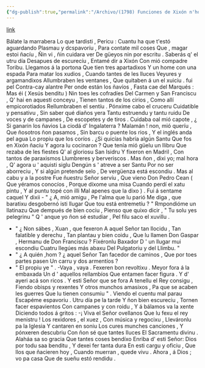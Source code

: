 ```yaml
---
{"dg-publish":true,"permalink":"/Archivo/(1798) Funciones de Xixón n'honor de Xovellanos/","tags":["#Siglo_18","central","a1798","Xosefa_Xovellanos","escrito","Gijón","poema"]}
---
```


[link](https://asturies.com/cavedaynava/funcion.txt)

 Bálate la marrabera
Lo que tardisti , Pericu :
Cuantu ha que t'estó aguardando
Plasmau y dcspavoríu ,
Para contate mil coses
Que , magar estoi ñacíu ,
Ñin vi , ñin cuidara ver
De güeyos nin por escritu .
Saberás q' el utru día
Desapues de escurecíu ,
Entamé dir a Xixón
Con mió compadre Toribu.
Llegamos á la portona
Que tien tres apartadixos
Y un home con una espada
Para matar los xudios ,
Cuando tantes de les lluces 
Veyures y argamandixos
Allumbraben les ventanes ,
Que quitaben á un el xuiciu .
fui pel Contra-cay alantre
Per onde están los ñavíos ,
Fasta cae del Marqués :
Mas éi ( Xesús benditu )
Nin toes les cofradíes
Del Carmen y San Franciscu ,
Q' hai en aquesti conceyu ,
Tienen tantos de los cirios ,
Como allí empicorotiados
Rellumbraben el sentíu .
Pónxime cabo el cruceru
Cuidatible y pensativu ,
Sin saber qué diaños yera
Tantu estruendu y tantu ruidu
De voces y de campanes ,
De escopetes y de tiros .
Cuidaba oal mió capote ,
¿ Si ganarin los ñavios
La ciodá d' Ingalaterra ?
Malamán ! non, mió queríu ,
Que ñosotros ñon pasamos ,
Sin barcu o puente los rios ,
Y el inglés anda pel agua
Lo propiu que los coríos .
¿Si quicías habría algún Santu
Que fos en Xixón ñacíu
Y agora lu cocinaron ?
Que tenía mió güelu un llibru
Que rezaba de les fiestes
Q' al gloriosu San Isidru
Y fixeron en Madril ,
Con tantos de paraxismos
Llumbreres y berveriscos .
Mas ñon , dixi yo; mal hora ,
Q' agora u ' aquisti siglu
Dengún s ' atreve a ser Santu 
Por no ser aborreciu , 
Y si algún pretende selo ,
De vergüenza está escondiu .
Mas al cabu y a la postre
Fue ñuestru Señor servíu ,
Que vieno Don Pedro Cean
( Que yéramos conocíos ,
Porque díxome una misa
Cuando perdí el xatu pintu ,
Y al puntu topé con illi
Mal apenes que la dixo ) .
Fui á sentame caquel
Y dixii - " ¿ A, mió amigu , 
Pe l'alma que lu parió
Me diga , que baratixu
desgobernó isti llugar
Que tou está entremetíu ? "
Rmpondióme un llatinazu
Que dempués de bien cociu ,
Pienso que quixo dicir ,
" Tu solu yes pelegrinu "
Q ' anque yo ñon sé estudiar ,
Pel filu saco el xuvillu .
- " ¿ Non sábes , Xuan , que fexeron
A aquel Señor tan llocidu ,
Tan falatible y derechu ,
Tan plantau y bien coidu ,
Que lu llamen Don Gaspar ,
Hermanu de Don Franciscu ?
Fixéronlu Baxador
D ' un llugar mui escondiu
Cuatru llegúes más abaxu
Del Pulgatoriu y del Llimbu. "
- " ¿ A quién ,hom ? ¿ aquel Señor
Tan facedor de caminos ,
Que por toes partes pasen 
Un carru y dos armentíos ?
- " El propiu ye " . -Vaya , vaya .
Fexeren bon revoltixu .
Meyor fora á la embaxada
Un d ' aquellos rellambíos
Que entamen facer figura . 
Y d' ayeri acá son ricos .
Y esti Señor que se fora
A tenellu el Rey consigu ,
Fiendo obisps y rexentes
Y otros munchos amasixos ,
Pa que se acaben les guerres
Que lu tienen consumiu " .
 Viendo el cuentu mal parau
Escapéme espavoriu .
Utru día pe la tarde
Y ñon bien escureciu ,
Tornen facer espavientos
Con campanes y con roidu ,
Y á bálamos va la xente
Diciendo todos á gritos :
-¡ Viva el Señor  ovellanos
Que lu fexu el rey menistru !
Los rexidores , el xuez ,
Con música y regocixu ,
Lleváronlu pa la Iglesia
Y cantaren en soniu
Los cures munches canciones ,
Y pónxeren descubriu
Con ñon sé que tantes Iluces
El Sacramentu divinu .
Alaháa sa so gracia
Que tantes coses bendíxo
Enriba d' esti Señor:
Dios por todu saa benditu ,
Y dexei fer tanta dura
En esti cargu y oficiu ,
Que llos que ñacieren hoy ,
Cuando muerran , quede vivu .
Ahora , á Dios ; vo pa casa
Que de sueñu estó rendidu .